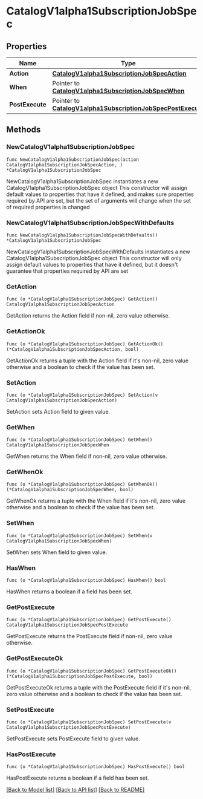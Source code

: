 # CatalogV1alpha1SubscriptionJobSpec

## Properties

Name | Type | Description | Notes
------------ | ------------- | ------------- | -------------
**Action** | [**CatalogV1alpha1SubscriptionJobSpecAction**](CatalogV1alpha1SubscriptionJobSpecAction.md) |  | 
**When** | Pointer to [**CatalogV1alpha1SubscriptionJobSpecWhen**](CatalogV1alpha1SubscriptionJobSpecWhen.md) |  | [optional] 
**PostExecute** | Pointer to [**CatalogV1alpha1SubscriptionJobSpecPostExecute**](CatalogV1alpha1SubscriptionJobSpecPostExecute.md) |  | [optional] 

## Methods

### NewCatalogV1alpha1SubscriptionJobSpec

`func NewCatalogV1alpha1SubscriptionJobSpec(action CatalogV1alpha1SubscriptionJobSpecAction, ) *CatalogV1alpha1SubscriptionJobSpec`

NewCatalogV1alpha1SubscriptionJobSpec instantiates a new CatalogV1alpha1SubscriptionJobSpec object
This constructor will assign default values to properties that have it defined,
and makes sure properties required by API are set, but the set of arguments
will change when the set of required properties is changed

### NewCatalogV1alpha1SubscriptionJobSpecWithDefaults

`func NewCatalogV1alpha1SubscriptionJobSpecWithDefaults() *CatalogV1alpha1SubscriptionJobSpec`

NewCatalogV1alpha1SubscriptionJobSpecWithDefaults instantiates a new CatalogV1alpha1SubscriptionJobSpec object
This constructor will only assign default values to properties that have it defined,
but it doesn't guarantee that properties required by API are set

### GetAction

`func (o *CatalogV1alpha1SubscriptionJobSpec) GetAction() CatalogV1alpha1SubscriptionJobSpecAction`

GetAction returns the Action field if non-nil, zero value otherwise.

### GetActionOk

`func (o *CatalogV1alpha1SubscriptionJobSpec) GetActionOk() (*CatalogV1alpha1SubscriptionJobSpecAction, bool)`

GetActionOk returns a tuple with the Action field if it's non-nil, zero value otherwise
and a boolean to check if the value has been set.

### SetAction

`func (o *CatalogV1alpha1SubscriptionJobSpec) SetAction(v CatalogV1alpha1SubscriptionJobSpecAction)`

SetAction sets Action field to given value.


### GetWhen

`func (o *CatalogV1alpha1SubscriptionJobSpec) GetWhen() CatalogV1alpha1SubscriptionJobSpecWhen`

GetWhen returns the When field if non-nil, zero value otherwise.

### GetWhenOk

`func (o *CatalogV1alpha1SubscriptionJobSpec) GetWhenOk() (*CatalogV1alpha1SubscriptionJobSpecWhen, bool)`

GetWhenOk returns a tuple with the When field if it's non-nil, zero value otherwise
and a boolean to check if the value has been set.

### SetWhen

`func (o *CatalogV1alpha1SubscriptionJobSpec) SetWhen(v CatalogV1alpha1SubscriptionJobSpecWhen)`

SetWhen sets When field to given value.

### HasWhen

`func (o *CatalogV1alpha1SubscriptionJobSpec) HasWhen() bool`

HasWhen returns a boolean if a field has been set.

### GetPostExecute

`func (o *CatalogV1alpha1SubscriptionJobSpec) GetPostExecute() CatalogV1alpha1SubscriptionJobSpecPostExecute`

GetPostExecute returns the PostExecute field if non-nil, zero value otherwise.

### GetPostExecuteOk

`func (o *CatalogV1alpha1SubscriptionJobSpec) GetPostExecuteOk() (*CatalogV1alpha1SubscriptionJobSpecPostExecute, bool)`

GetPostExecuteOk returns a tuple with the PostExecute field if it's non-nil, zero value otherwise
and a boolean to check if the value has been set.

### SetPostExecute

`func (o *CatalogV1alpha1SubscriptionJobSpec) SetPostExecute(v CatalogV1alpha1SubscriptionJobSpecPostExecute)`

SetPostExecute sets PostExecute field to given value.

### HasPostExecute

`func (o *CatalogV1alpha1SubscriptionJobSpec) HasPostExecute() bool`

HasPostExecute returns a boolean if a field has been set.


[[Back to Model list]](../README.md#documentation-for-models) [[Back to API list]](../README.md#documentation-for-api-endpoints) [[Back to README]](../README.md)


